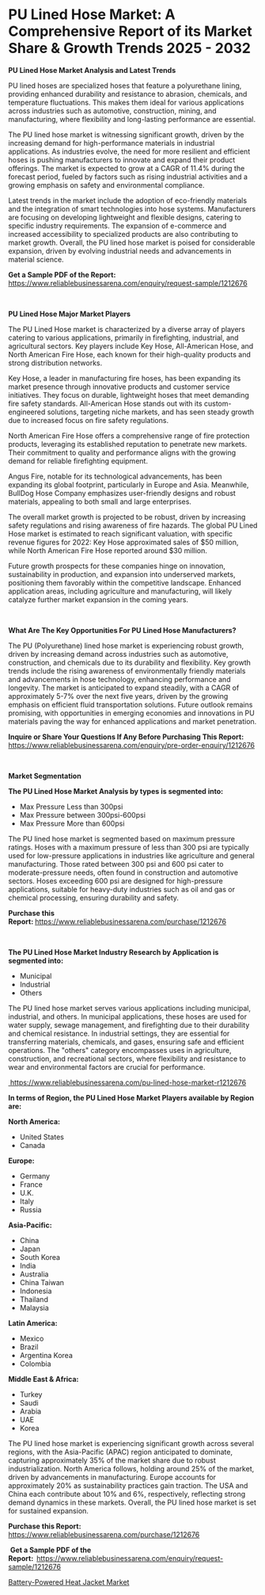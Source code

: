 <p><h1>PU Lined Hose Market: A Comprehensive Report of its Market Share & Growth Trends 2025 - 2032</h1></p><p><strong>PU Lined Hose Market Analysis and Latest Trends</strong></p>
<p><p>PU lined hoses are specialized hoses that feature a polyurethane lining, providing enhanced durability and resistance to abrasion, chemicals, and temperature fluctuations. This makes them ideal for various applications across industries such as automotive, construction, mining, and manufacturing, where flexibility and long-lasting performance are essential.</p><p>The PU lined hose market is witnessing significant growth, driven by the increasing demand for high-performance materials in industrial applications. As industries evolve, the need for more resilient and efficient hoses is pushing manufacturers to innovate and expand their product offerings. The market is expected to grow at a CAGR of 11.4% during the forecast period, fueled by factors such as rising industrial activities and a growing emphasis on safety and environmental compliance.</p><p>Latest trends in the market include the adoption of eco-friendly materials and the integration of smart technologies into hose systems. Manufacturers are focusing on developing lightweight and flexible designs, catering to specific industry requirements. The expansion of e-commerce and increased accessibility to specialized products are also contributing to market growth. Overall, the PU lined hose market is poised for considerable expansion, driven by evolving industrial needs and advancements in material science.</p></p>
<p><strong>Get a Sample PDF of the Report:&nbsp;</strong> <a href="https://www.reliablebusinessarena.com/enquiry/request-sample/1212676?utm_campaign=2527&utm_medium=2&utm_source=Github&utm_content=ia&utm_term=24032025&utm_id=pu-lined-hose">https://www.reliablebusinessarena.com/enquiry/request-sample/1212676</a></p>
<p>&nbsp;</p>
<p><strong>PU Lined Hose Major Market Players</strong></p>
<p><p>The PU Lined Hose market is characterized by a diverse array of players catering to various applications, primarily in firefighting, industrial, and agricultural sectors. Key players include Key Hose, All-American Hose, and North American Fire Hose, each known for their high-quality products and strong distribution networks.</p><p>Key Hose, a leader in manufacturing fire hoses, has been expanding its market presence through innovative products and customer service initiatives. They focus on durable, lightweight hoses that meet demanding fire safety standards. All-American Hose stands out with its custom-engineered solutions, targeting niche markets, and has seen steady growth due to increased focus on fire safety regulations.</p><p>North American Fire Hose offers a comprehensive range of fire protection products, leveraging its established reputation to penetrate new markets. Their commitment to quality and performance aligns with the growing demand for reliable firefighting equipment. </p><p>Angus Fire, notable for its technological advancements, has been expanding its global footprint, particularly in Europe and Asia. Meanwhile, BullDog Hose Company emphasizes user-friendly designs and robust materials, appealing to both small and large enterprises.</p><p>The overall market growth is projected to be robust, driven by increasing safety regulations and rising awareness of fire hazards. The global PU Lined Hose market is estimated to reach significant valuation, with specific revenue figures for 2022: Key Hose approximated sales of $50 million, while North American Fire Hose reported around $30 million.</p><p>Future growth prospects for these companies hinge on innovation, sustainability in production, and expansion into underserved markets, positioning them favorably within the competitive landscape. Enhanced application areas, including agriculture and manufacturing, will likely catalyze further market expansion in the coming years.</p></p>
<p>&nbsp;</p>
<p><strong>What Are The Key Opportunities For PU Lined Hose Manufacturers?</strong></p>
<p><p>The PU (Polyurethane) lined hose market is experiencing robust growth, driven by increasing demand across industries such as automotive, construction, and chemicals due to its durability and flexibility. Key growth trends include the rising awareness of environmentally friendly materials and advancements in hose technology, enhancing performance and longevity. The market is anticipated to expand steadily, with a CAGR of approximately 5-7% over the next five years, driven by the growing emphasis on efficient fluid transportation solutions. Future outlook remains promising, with opportunities in emerging economies and innovations in PU materials paving the way for enhanced applications and market penetration.</p></p>
<p><strong>Inquire or Share Your Questions If Any Before Purchasing This Report:</strong> <a href="https://www.reliablebusinessarena.com/enquiry/pre-order-enquiry/1212676?utm_campaign=2527&utm_medium=2&utm_source=Github&utm_content=ia&utm_term=24032025&utm_id=pu-lined-hose">https://www.reliablebusinessarena.com/enquiry/pre-order-enquiry/1212676</a></p>
<p>&nbsp;</p>
<p><strong>Market Segmentation</strong></p>
<p><strong>The PU Lined Hose Market Analysis by types is segmented into:</strong></p>
<p><ul><li>Max Pressure Less than 300psi</li><li>Max Pressure between 300psi-600psi</li><li>Max Pressure More than 600psi</li></ul></p>
<p><p>The PU lined hose market is segmented based on maximum pressure ratings. Hoses with a maximum pressure of less than 300 psi are typically used for low-pressure applications in industries like agriculture and general manufacturing. Those rated between 300 psi and 600 psi cater to moderate-pressure needs, often found in construction and automotive sectors. Hoses exceeding 600 psi are designed for high-pressure applications, suitable for heavy-duty industries such as oil and gas or chemical processing, ensuring durability and safety.</p></p>
<p><strong>Purchase this Report:&nbsp;</strong><a href="https://www.reliablebusinessarena.com/purchase/1212676?utm_campaign=2527&utm_medium=2&utm_source=Github&utm_content=ia&utm_term=24032025&utm_id=pu-lined-hose">https://www.reliablebusinessarena.com/purchase/1212676</a></p>
<p>&nbsp;</p>
<p><strong>The PU Lined Hose Market Industry Research by Application is segmented into:</strong></p>
<p><ul><li>Municipal</li><li>Industrial</li><li>Others</li></ul></p>
<p><p>The PU lined hose market serves various applications including municipal, industrial, and others. In municipal applications, these hoses are used for water supply, sewage management, and firefighting due to their durability and chemical resistance. In industrial settings, they are essential for transferring materials, chemicals, and gases, ensuring safe and efficient operations. The "others" category encompasses uses in agriculture, construction, and recreational sectors, where flexibility and resistance to wear and environmental factors are crucial for performance.</p></p>
<p><a href="https://www.reliablebusinessarena.com/pu-lined-hose-market-r1212676?utm_campaign=2527&utm_medium=2&utm_source=Github&utm_content=ia&utm_term=24032025&utm_id=pu-lined-hose">&nbsp;https://www.reliablebusinessarena.com/pu-lined-hose-market-r1212676</a></p>
<p><strong>In terms of Region, the PU Lined Hose Market Players available by Region are:</strong></p>
<p>
    <p> <strong> North America: </strong>
        <ul>
            <li>United States</li>
            <li>Canada</li>
        </ul>
        </p> 
    <p> <strong> Europe: </strong>
        <ul>
            <li>Germany</li>
            <li>France</li>
            <li>U.K.</li>
            <li>Italy</li>
            <li>Russia</li>
        </ul>
        </p> 
    <p> <strong> Asia-Pacific: </strong>
        <ul>
            <li>China</li>
            <li>Japan</li>
            <li>South Korea</li>
            <li>India</li>
            <li>Australia</li>
            <li>China Taiwan</li>
            <li>Indonesia</li>
            <li>Thailand</li>
            <li>Malaysia</li>
        </ul>
        </p> 
    <p> <strong> Latin America: </strong>
        <ul>
            <li>Mexico</li>
            <li>Brazil</li>
            <li>Argentina Korea</li>
            <li>Colombia</li>
        </ul>
        </p> 
    <p> <strong> Middle East & Africa: </strong>
        <ul>
            <li>Turkey</li>
            <li>Saudi</li>
            <li>Arabia</li>
            <li>UAE</li>
            <li>Korea</li>
        </ul>
    </p>
    </p>
<p><p>The PU lined hose market is experiencing significant growth across several regions, with the Asia-Pacific (APAC) region anticipated to dominate, capturing approximately 35% of the market share due to robust industrialization. North America follows, holding around 25% of the market, driven by advancements in manufacturing. Europe accounts for approximately 20% as sustainability practices gain traction. The USA and China each contribute about 10% and 6%, respectively, reflecting strong demand dynamics in these markets. Overall, the PU lined hose market is set for sustained expansion.</p></p>
<p><strong>Purchase this Report: </strong><a href="https://www.reliablebusinessarena.com/purchase/1212676?utm_campaign=2527&utm_medium=2&utm_source=Github&utm_content=ia&utm_term=24032025&utm_id=pu-lined-hose">https://www.reliablebusinessarena.com/purchase/1212676</a></p>
<p>&nbsp;<strong>Get a Sample PDF of the Report:&nbsp;&nbsp;</strong><a href="https://www.reliablebusinessarena.com/enquiry/request-sample/1212676?utm_campaign=2527&utm_medium=2&utm_source=Github&utm_content=ia&utm_term=24032025&utm_id=pu-lined-hose">https://www.reliablebusinessarena.com/enquiry/request-sample/1212676</a></p>
<p><strong></strong></p>
<p><p><a href="https://github.com/saribuissawi/Market-Research-Report-List-1/blob/main/battery-powered-heat-jacket-market.md?utm_campaign=2527&utm_medium=2&utm_source=Github&utm_content=ia&utm_term=24032025&utm_id=pu-lined-hose">Battery-Powered Heat Jacket Market</a></p></p>